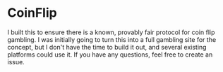 # CoinFlip

I built this to ensure there is a known, provably fair protocol for coin flip gambling. I was initially going to turn this into a full gambling site for the concept, but I don't have the time to build it out, and several existing platforms could use it. If you have any questions, feel free to create an issue.
